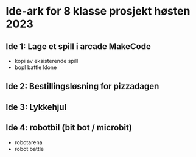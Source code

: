 # Ide-ark for 8 klasse prosjekt høsten 2023

## Ide 1: Lage et spill i arcade MakeCode
- kopi av eksisterende spill
- bopl battle klone

## Ide 2: Bestillingsløsning for pizzadagen

## Ide 3: Lykkehjul

## Ide 4: robotbil (bit bot / microbit)
- robotarena
- robot battle

